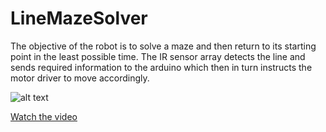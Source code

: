 # LineMazeSolver

The objective of the robot is to solve a maze and then return to its starting point in the least possible time. The IR sensor array detects the line and sends required information to the arduino which then in turn instructs the motor driver to move accordingly.

![alt text](https://hackster.imgix.net/uploads/attachments/1196198/_yI59w8pKDD.blob?auto=compress%2Cformat&w=900&h=675&fit=min)

[Watch the video](https://www.youtube.com/watch?v=L626kZ1oaC0)

<!-- [![Watch the video](https://hackster.imgix.net/uploads/attachments/1196198/_yI59w8pKDD.blob?auto=compress%2Cformat&w=900&h=675&fit=min)](https://www.youtube.com/watch?v=L626kZ1oaC0) -->


